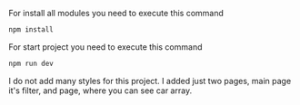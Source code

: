 For install all modules you need to execute this command
```bash
npm install
```

For start project you need to execute this command

```bash
npm run dev
```


I do not add many styles for this project. I added just two pages, main page it's filter, and page, where you can see car array.  
